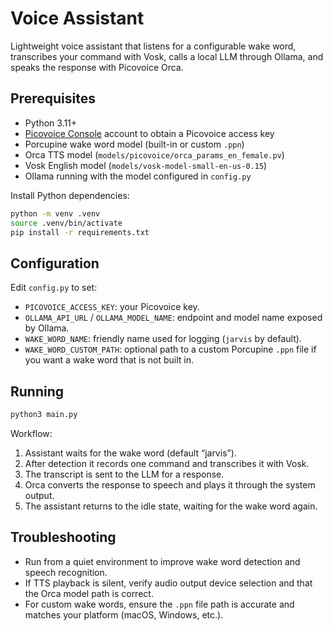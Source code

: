# Voice Assistant

Lightweight voice assistant that listens for a configurable wake word, transcribes your command with Vosk, calls a local LLM through Ollama, and speaks the response with Picovoice Orca.

## Prerequisites

- Python 3.11+
- [Picovoice Console](https://console.picovoice.ai/) account to obtain a Picovoice access key
- Porcupine wake word model (built-in or custom `.ppn`)
- Orca TTS model (`models/picovoice/orca_params_en_female.pv`)
- Vosk English model (`models/vosk-model-small-en-us-0.15`)
- Ollama running with the model configured in `config.py`

Install Python dependencies:

```bash
python -m venv .venv
source .venv/bin/activate
pip install -r requirements.txt
```

## Configuration

Edit `config.py` to set:

- `PICOVOICE_ACCESS_KEY`: your Picovoice key.
- `OLLAMA_API_URL` / `OLLAMA_MODEL_NAME`: endpoint and model name exposed by Ollama.
- `WAKE_WORD_NAME`: friendly name used for logging (`jarvis` by default).
- `WAKE_WORD_CUSTOM_PATH`: optional path to a custom Porcupine `.ppn` file if you want a wake word that is not built in.

## Running

```bash
python3 main.py
```

Workflow:
1. Assistant waits for the wake word (default “jarvis”).
2. After detection it records one command and transcribes it with Vosk.
3. The transcript is sent to the LLM for a response.
4. Orca converts the response to speech and plays it through the system output.
5. The assistant returns to the idle state, waiting for the wake word again.

## Troubleshooting

- Run from a quiet environment to improve wake word detection and speech recognition.
- If TTS playback is silent, verify audio output device selection and that the Orca model path is correct.
- For custom wake words, ensure the `.ppn` file path is accurate and matches your platform (macOS, Windows, etc.).
